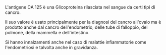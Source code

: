 ﻿L'antigene CA 125 è una Glicoproteina rilasciata nel sangue da certi tipi di cancro. 

Il suo valore è usato principalmente per la diagnosi del cancro all'ovaio ma è prodotto anche dal cancro dell'endometrio, delle tube di falloppio, del polmone, della mammella e dell'intestino.

Si hanno innalzamenti anche nel caso di malattie infiammatorie come l'endometriosi e talvolta anche in gravidanza.